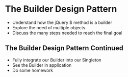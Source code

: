 # The Builder Design Pattern

* Understand how the jQuery $ method is a builder
* Explore the need of multiple objects
* Discuss the many steps needed to reach the final goal


## The Builder Design Pattern Continued

* Fully integrate our Builder into our Singleton
* See the Builder in application
* Do some homework